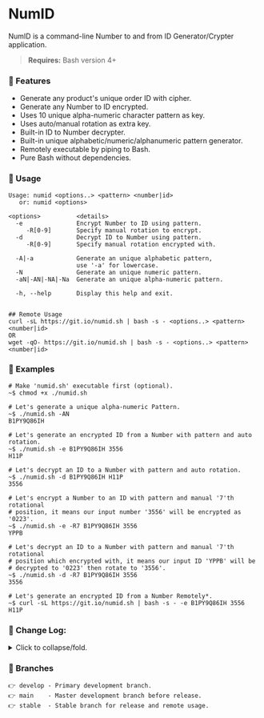 # NumID
NumID is a command-line Number to and from ID Generator/Crypter application.<br>

><b>Requires:</b> Bash version 4+

### 🎈 Features
* Generate any product's unique order ID with cipher.
* Generate any Number to ID encrypted.
* Uses 10 unique alpha-numeric character pattern as key.
* Uses auto/manual rotation as extra key.
* Built-in ID to Number decrypter.
* Built-in unique alphabetic/numeric/alphanumeric pattern generator.
* Remotely executable by piping to Bash.
* Pure Bash without dependencies.

### 🎈 Usage
```console
Usage: numid <options..> <pattern> <number|id>
   or: numid <options>

<options>          <details>
  -e               Encrypt Number to ID using pattern.
     -R[0-9]       Specify manual rotation to encrypt.
  -d               Decrypt ID to Number using pattern.
     -R[0-9]       Specify manual rotation encrypted with.
     
  -A|-a            Generate an unique alphabetic pattern, 
                   use '-a' for lowercase.
  -N               Generate an unique numeric pattern.
  -aN|-AN|-NA|-Na  Generate an unique alpha-numeric pattern.
  
  -h, --help       Display this help and exit.
  
  
## Remote Usage
curl -sL https://git.io/numid.sh | bash -s - <options..> <pattern> <number|id>
OR
wget -qO- https://git.io/numid.sh | bash -s - <options..> <pattern> <number|id>

```

### 🎈 Examples
```shell
# Make 'numid.sh' executable first (optional).
~$ chmod +x ./numid.sh

# Let's generate a unique alpha-numeric Pattern.
~$ ./numid.sh -AN
B1PY9Q86IH

# Let's generate an encrypted ID from a Number with pattern and auto rotation.
~$ ./numid.sh -e B1PY9Q86IH 3556
H11P

# Let's decrypt an ID to a Number with pattern and auto rotation.
~$ ./numid.sh -d B1PY9Q86IH H11P
3556

# Let's encrypt a Number to an ID with pattern and manual '7'th rotational
# position, it means our input number '3556' will be encrypted as '0223'.
~$ ./numid.sh -e -R7 B1PY9Q86IH 3556
YPPB

# Let's decrypt an ID to a Number with pattern and manual '7'th rotational
# position which encrypted with, it means our input ID 'YPPB' will be
# decrypted to '0223' then rotate to '3556'.
~$ ./numid.sh -d -R7 B1PY9Q86IH 3556
3556

# Let's generate an encrypted ID from a Number Remotely*.
~$ curl -sL https://git.io/numid.sh | bash -s - -e B1PY9Q86IH 3556
H11P

```

### 🎈 Change Log:
<details><summary>Click to collapse/fold.</summary><br/> 

```
* v1.0 - Initial release.
```
</details>

### 🎈 Branches
```
👉 develop - Primary development branch.
👉 main    - Master development branch before release.
👉 stable  - Stable branch for release and remote usage.
```
